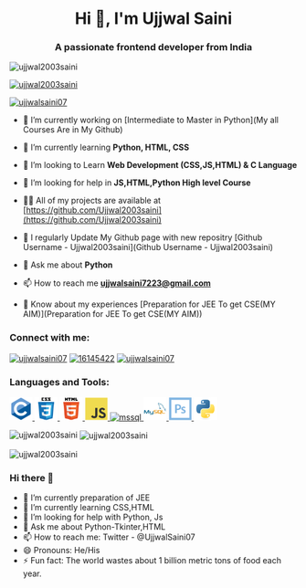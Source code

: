 
<h1 align="center">Hi 👋, I'm Ujjwal Saini</h1>
<h3 align="center">A passionate frontend developer from India</h3>

<p align="left"> <img src="https://komarev.com/ghpvc/?username=ujjwal2003saini&label=Profile%20views&color=0e75b6&style=flat" alt="ujjwal2003saini" /> </p>

<p align="left"> <a href="https://github.com/ryo-ma/github-profile-trophy"><img src="https://github-profile-trophy.vercel.app/?username=ujjwal2003saini" alt="ujjwal2003saini" /></a> </p>

<p align="left"> <a href="https://twitter.com/ujjwalsaini07" target="blank"><img src="https://img.shields.io/twitter/follow/ujjwalsaini07?logo=twitter&style=for-the-badge" alt="ujjwalsaini07" /></a> </p>

- 🔭 I’m currently working on [Intermediate to Master in Python](My all Courses Are in My Github)

- 🌱 I’m currently learning **Python, HTML, CSS**

- 👯 I’m looking to Learn **Web Development (CSS,JS,HTML) & C Language**

- 🤝 I’m looking for help in **JS,HTML,Python High level Course**

- 👨‍💻 All of my projects are available at [https://github.com/Ujjwal2003saini](https://github.com/Ujjwal2003saini)

- 📝 I regularly Update My Github page with new repositry [Github Username - Ujjwal2003saini](Github Username - Ujjwal2003saini)

- 💬 Ask me about **Python**

- 📫 How to reach me **ujjwalsaini7223@gmail.com**

- 📄 Know about my experiences [Preparation for JEE To get CSE(MY AIM)](Preparation for JEE To get CSE(MY AIM))

<h3 align="left">Connect with me:</h3>
<p align="left">
<a href="https://twitter.com/ujjwalsaini07" target="blank"><img align="center" src="https://raw.githubusercontent.com/rahuldkjain/github-profile-readme-generator/master/src/images/icons/Social/twitter.svg" alt="ujjwalsaini07" height="30" width="40" /></a>
<a href="https://stackoverflow.com/users/16145422" target="blank"><img align="center" src="https://raw.githubusercontent.com/rahuldkjain/github-profile-readme-generator/master/src/images/icons/Social/stack-overflow.svg" alt="16145422" height="30" width="40" /></a>
<a href="https://fb.com/ujjwalsaini07" target="blank"><img align="center" src="https://raw.githubusercontent.com/rahuldkjain/github-profile-readme-generator/master/src/images/icons/Social/facebook.svg" alt="ujjwalsaini07" height="30" width="40" /></a>
</p>

<h3 align="left">Languages and Tools:</h3>
<p align="left"> <a href="https://www.cprogramming.com/" target="_blank"> <img src="https://raw.githubusercontent.com/devicons/devicon/master/icons/c/c-original.svg" alt="c" width="40" height="40"/> </a> <a href="https://www.w3schools.com/css/" target="_blank"> <img src="https://raw.githubusercontent.com/devicons/devicon/master/icons/css3/css3-original-wordmark.svg" alt="css3" width="40" height="40"/> </a> <a href="https://www.w3.org/html/" target="_blank"> <img src="https://raw.githubusercontent.com/devicons/devicon/master/icons/html5/html5-original-wordmark.svg" alt="html5" width="40" height="40"/> </a> <a href="https://developer.mozilla.org/en-US/docs/Web/JavaScript" target="_blank"> <img src="https://raw.githubusercontent.com/devicons/devicon/master/icons/javascript/javascript-original.svg" alt="javascript" width="40" height="40"/> </a> <a href="https://www.microsoft.com/en-us/sql-server" target="_blank"> <img src="https://www.svgrepo.com/show/303229/microsoft-sql-server-logo.svg" alt="mssql" width="40" height="40"/> </a> <a href="https://www.mysql.com/" target="_blank"> <img src="https://raw.githubusercontent.com/devicons/devicon/master/icons/mysql/mysql-original-wordmark.svg" alt="mysql" width="40" height="40"/> </a> <a href="https://www.photoshop.com/en" target="_blank"> <img src="https://raw.githubusercontent.com/devicons/devicon/master/icons/photoshop/photoshop-line.svg" alt="photoshop" width="40" height="40"/> </a> <a href="https://www.python.org" target="_blank"> <img src="https://raw.githubusercontent.com/devicons/devicon/master/icons/python/python-original.svg" alt="python" width="40" height="40"/> </a> </p>

<p><img align="left" src="https://github-readme-stats.vercel.app/api/top-langs?username=ujjwal2003saini&show_icons=true&locale=en&layout=compact" alt="ujjwal2003saini" /></p>

<p>&nbsp;<img align="center" src="https://github-readme-stats.vercel.app/api?username=ujjwal2003saini&show_icons=true&locale=en" alt="ujjwal2003saini" /></p>

<p><img align="center" src="https://github-readme-streak-stats.herokuapp.com/?user=ujjwal2003saini&" alt="ujjwal2003saini" /></p>

### Hi there 👋


- 🔭 I’m currently preparation of JEE
- 🌱 I’m currently learning CSS,HTML
- 🤔 I’m looking for help with Python, Js
- 💬 Ask me about Python-Tkinter,HTML
- 📫 How to reach me: Twitter - @UjjwalSaini07
- 😄 Pronouns: He/His
- ⚡ Fun fact: The world wastes about 1 billion metric tons of food each year.

